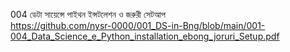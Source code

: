 004 ডেটা সায়েন্সে পাইথন ইন্সটলেশন ও জরুরী সেটআপ <br>
https://github.com/nysr-0000/001_DS-in-Bng/blob/main/001-004_Data_Science_e_Python_installation_ebong_joruri_Setup.pdf
